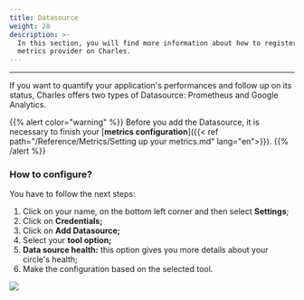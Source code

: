 ```yaml
---
title: Datasource
weight: 28
description: >-
  In this section, you will find more information about how to register your
  metrics provider on Charles.
---
```


---

If you want to quantify your application's performances and follow up on its status, Charles offers two types of Datasource: Prometheus and Google Analytics. 

{{% alert color="warning" %}}
Before you add the Datasource, it is necessary to finish your [**metrics configuration**]({{< ref path="/Reference/Metrics/Setting up your metrics.md" lang="en">}}).
{{% /alert %}}

### **How to configure?** 

You have to follow the next steps: 

1. Click on your name, on the bottom left corner and then select **Settings**;
2. Click on **Credentials;**
3. Click on **Add Datasource;**
4. Select your **tool option;** 
5. **Data source health:** this option gives you more details about your circle's health; 
6. Make the configuration based on the selected tool. 

![](/shared/workspace_datasource.gif)

